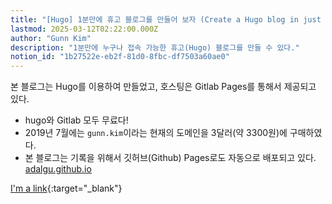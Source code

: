 ```yaml
---
title: "[Hugo] 1분만에 휴고 블로그를 만들어 보자 (Create a Hugo blog in just 1 minute)"
lastmod: 2025-03-12T02:22:00.000Z
author: "Gunn Kim"
description: "1분만에 누구나 접속 가능한 휴고(Hugo) 블로그를 만들 수 있다."
notion_id: "1b27522e-eb2f-81d0-8fbc-df7503a60ae0"
---
```


본 블로그는 Hugo를 이용하여 만들었고, 호스팅은 Gitlab Pages를 통해서 제공되고 있다.

- hugo와 Gitlab 모두 무료다!
- 2019년 7월에는 `gunn.kim`이라는 현재의 도메인을 3달러(약 3300원)에 구매하였다.
- 본 블로그는 기록을 위해서 깃허브(Github) Pages로도 자동으로 배포되고 있다. [adalgu.github.io](https://adalgu.github.io)

[I'm a link](https://www.google.com){:target="\_blank"}
